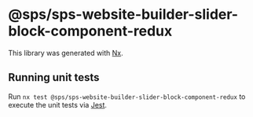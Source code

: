 # @sps/sps-website-builder-slider-block-component-redux

This library was generated with [Nx](https://nx.dev).

## Running unit tests

Run `nx test @sps/sps-website-builder-slider-block-component-redux` to execute the unit tests via [Jest](https://jestjs.io).
